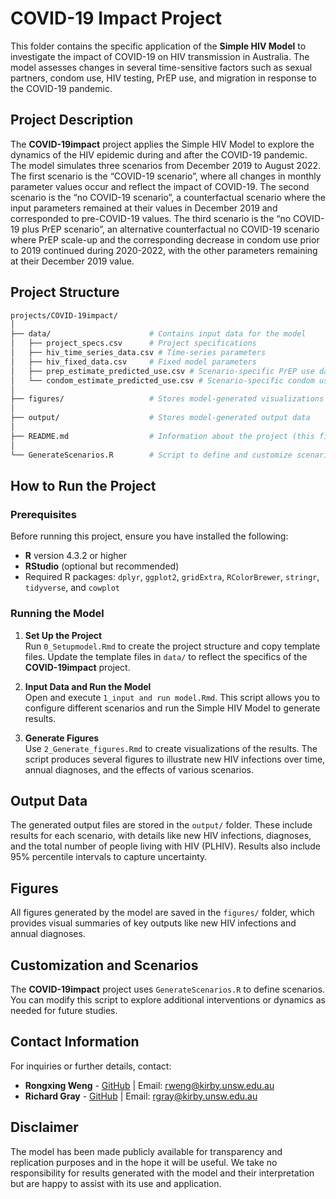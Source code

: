 # COVID-19 Impact Project

This folder contains the specific application of the **Simple HIV Model** to investigate the impact of COVID-19 on HIV transmission in Australia. The model assesses changes in several time-sensitive factors such as sexual partners, condom use, HIV testing, PrEP use, and migration in response to the COVID-19 pandemic.

## Project Description

The **COVID-19impact** project applies the Simple HIV Model to explore the dynamics of the HIV epidemic during and after the COVID-19 pandemic. The model simulates three scenarios from December 2019 to August 2022. The first scenario is the “COVID-19 scenario”, where all changes in monthly parameter values occur and reflect the impact of COVID-19. The second scenario is the “no COVID-19 scenario”, a counterfactual scenario where the input parameters remained at their values in December 2019 and corresponded to pre-COVID-19 values. The third scenario is the “no COVID-19 plus PrEP scenario”, an alternative counterfactual no COVID-19 scenario where PrEP scale-up and the corresponding decrease in condom use prior to 2019 continued during 2020-2022, with the other parameters remaining at their December 2019 value.

## Project Structure
```bash
projects/COVID-19impact/
│
├── data/                      # Contains input data for the model
│   ├── project_specs.csv      # Project specifications
│   ├── hiv_time_series_data.csv # Time-series parameters
│   ├── hiv_fixed_data.csv     # Fixed model parameters
│   ├── prep_estimate_predicted_use.csv # Scenario-specific PrEP use data
│   └── condom_estimate_predicted_use.csv # Scenario-specific condom use data
│
├── figures/                   # Stores model-generated visualizations
│
├── output/                    # Stores model-generated output data
│
├── README.md                  # Information about the project (this file)
│
└── GenerateScenarios.R        # Script to define and customize scenarios
```


## How to Run the Project

### Prerequisites
Before running this project, ensure you have installed the following:

- **R** version 4.3.2 or higher
- **RStudio** (optional but recommended)
- Required R packages: `dplyr`, `ggplot2`, `gridExtra`, `RColorBrewer`, `stringr`, `tidyverse`, and `cowplot`

### Running the Model
1. **Set Up the Project**  
   Run `0_Setupmodel.Rmd` to create the project structure and copy template files. Update the template files in `data/` to reflect the specifics of the **COVID-19impact** project.

2. **Input Data and Run the Model**  
   Open and execute `1_input and run model.Rmd`. This script allows you to configure different scenarios and run the Simple HIV Model to generate results.

3. **Generate Figures**  
   Use `2_Generate_figures.Rmd` to create visualizations of the results. The script produces several figures to illustrate new HIV infections over time, annual diagnoses, and the effects of various scenarios.

## Output Data
The generated output files are stored in the `output/` folder. These include results for each scenario, with details like new HIV infections, diagnoses, and the total number of people living with HIV (PLHIV). Results also include 95% percentile intervals to capture uncertainty.

## Figures
All figures generated by the model are saved in the `figures/` folder, which provides visual summaries of key outputs like new HIV infections and annual diagnoses.

## Customization and Scenarios
The **COVID-19impact** project uses `GenerateScenarios.R` to define scenarios. You can modify this script to explore additional interventions or dynamics as needed for future studies.

## Contact Information
For inquiries or further details, contact:

- **Rongxing Weng** - [GitHub](https://github.com/RongxingW) | Email: rweng@kirby.unsw.edu.au
- **Richard Gray** - [GitHub](https://github.com/leftygray) | Email: rgray@kirby.unsw.edu.au

## Disclaimer
The model has been made publicly available for transparency and replication purposes and in the hope it will be useful. We take no responsibility for results generated with the model and their interpretation but are happy to assist with its use and application.


